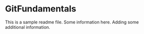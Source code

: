 # GitFundamentals

This is a sample readme file.  Some information here.
Adding some additional information.